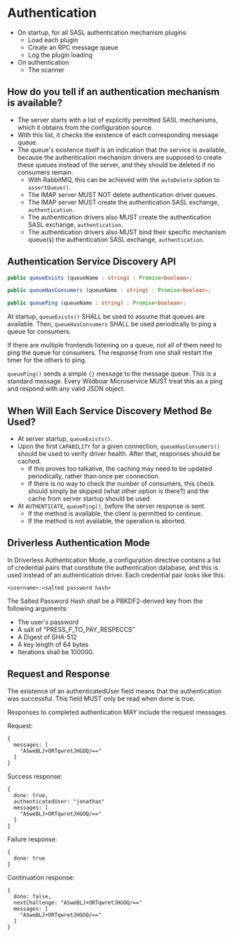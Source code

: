 # Authentication

- On startup, for all SASL authentication mechanism plugins:
  - Load each plugin
  - Create an RPC message queue
  - Log the plugin loading
- On authentication
  - The scanner 

## How do you tell if an authentication mechanism is available?

- The server starts with a list of explicitly permitted SASL mechanisms, which
  it obtains from the configuration source.
- With this list, it checks the existence of each corresponding message queue.
- The queue's existence itself is an indication that the service is available,
  because the authentication mechanism drivers are supposed to create these
  queues instead of the server, and they should be deleted if no consumers
  remain.
  - With RabbitMQ, this can be achieved with the `autoDelete` option to `assertQueue()`.
  - The IMAP server MUST NOT delete authentication driver queues.
  - The IMAP server MUST create the authentication SASL exchange, `authentication`.
  - The authentication drivers also MUST create the authentication SASL exchange, `authentication`.
  - The authentication drivers also MUST bind their specific mechanism queue(s) the authentication SASL exchange, `authentication`.

## Authentication Service Discovery API

```typescript
public queueExists (queueName : string) : Promise<boolean>;
```

```typescript
public queueHasConsumers (queueName : string) : Promise<boolean>;
```

```typescript
public queuePing (queueName : string) : Promise<boolean>;
```

At startup, `queueExists()` SHALL be used to assume that queues are available.
Then, `queueHasConsumers` SHALL be used periodically to ping a queue for
consumers.

If there are multiple frontends listening on a queue, not all of them need to
ping the queue for consumers. The response from one shall restart the timer
for the others to ping.

`queuePing()` sends a simple `{}` message to the message queue. This is a
standard message. Every Wildboar Microservice MUST treat this as a ping and
respond with any valid JSON object.

## When Will Each Service Discovery Method Be Used?

- At server startup, `queueExists()`.
- Upon the first `CAPABILITY` for a given connection, `queueHasConsumers()` should be
  used to verify driver health. After that, responses should be cached.
  - If this proves too talkative, the caching may need to be updated
    periodically, rather than once per connection.
  - If there is no way to check the number of consumers, this check should
    simply be skipped (what other option is there?) and the cache from
    server startup should be used.
- At `AUTHENTICATE`, `queuePing()`, before the server response is sent.
  - If the method is available, the client is permitted to continue.
  - If the method is not available, the operation is aborted.

## Driverless Authentication Mode

In Driverless Authentication Mode, a configuration directive contains a list of
credential pairs that constitute the authentication database, and this is used
instead of an authentication driver. Each credential pair looks like this:

`<username>:<salted password hash>`

The Salted Password Hash shall be a PBKDF2-derived key from the following
arguments:

- The user's password
- A salt of "PRESS_F_TO_PAY_RESPECCS"
- A Digest of SHA-512
- A key length of 64 bytes
- Iterations shall be 100000.

## Request and Response

The existence of an authenticatedUser field means that the authentication was
successful. This field MUST only be read when done is true.

Responses to completed authentication MAY include the request messages.

Request:

```
{
  messages: [
    "ASweBLJ+ORTqwretJHGOQ/=="
  ]
}
```

Success response:

```
{
  done: true,
  authenticatedUser: "jonathan"
  messages: [
    "ASweBLJ+ORTqwretJHGOQ/=="
  ]
}
```

Failure response:

```
{
  done: true
}
```

Continuation response:

```
{
  done: false,
  nextChallenge: "ASweBLJ+ORTqwretJHGOQ/=="
  messages: [
    "ASweBLJ+ORTqwretJHGOQ/=="
  ]
}
```